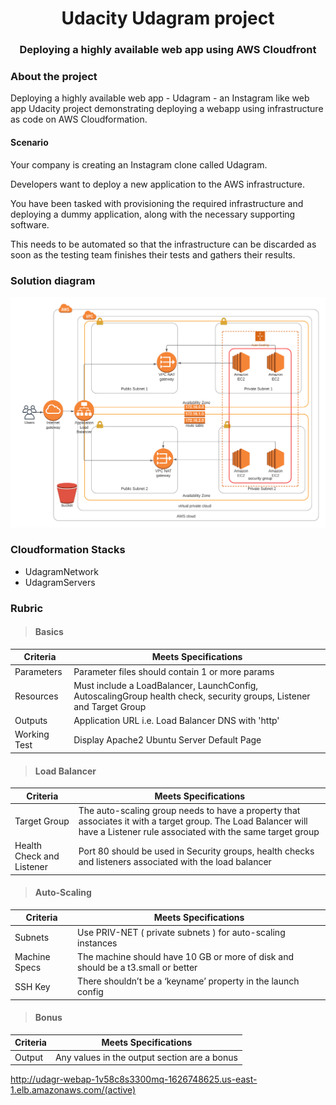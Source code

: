  <h1 align="center">Udacity Udagram project</h1>

  <h3 align="center">
    Deploying a highly available web app using AWS Cloudfront</h3>




### About the project

Deploying a highly available web app - Udagram  - an Instagram like web app
Udacity project demonstrating deploying a webapp using infrastructure as code on AWS Cloudformation.

#### Scenario
Your company is creating an Instagram clone called Udagram.

Developers want to deploy a new application to the AWS infrastructure.

You have been tasked with provisioning the required infrastructure and deploying a dummy application, along with the necessary supporting software.

This needs to be automated so that the infrastructure can be discarded as soon as the testing team finishes their tests and gathers their results.

### Solution diagram
![AWS Cloudformation network and servers](UdagramAWSArchitecture2.png?raw=true "Architecture Diagram")


### Cloudformation Stacks
* UdagramNetwork
* UdagramServers

### Rubric

>#### Basics
|Criteria|Meets Specifications|
|---|---|
|Parameters|Parameter files should contain 1 or more params
|Resources|Must include a LoadBalancer, LaunchConfig, AutoscalingGroup health check, security groups, Listener and Target Group
|Outputs|Application URL i.e. Load Balancer DNS with 'http'
|Working Test| Display Apache2 Ubuntu Server Default Page 


>#### Load Balancer
|Criteria|Meets Specifications|
|---|---|
|Target Group|The auto-scaling group needs to have a property that associates it with a target group. The Load Balancer will have a Listener rule associated with the same target group
|Health Check and Listener|Port 80 should be used in Security groups, health checks and listeners associated with the load balancer

>#### Auto-Scaling
|Criteria|Meets Specifications|
|---|---|
|Subnets|Use PRIV-NET ( private subnets ) for auto-scaling instances
|Machine Specs| The machine should have 10 GB or more of disk and should be a t3.small or better
|SSH Key|There shouldn’t be a ‘keyname’ property in the launch config

>#### Bonus
|Criteria|Meets Specifications|
|---|---|
|Output| Any values in the output section are a bonus

http://udagr-webap-1v58c8s3300mq-1626748625.us-east-1.elb.amazonaws.com/(active)
